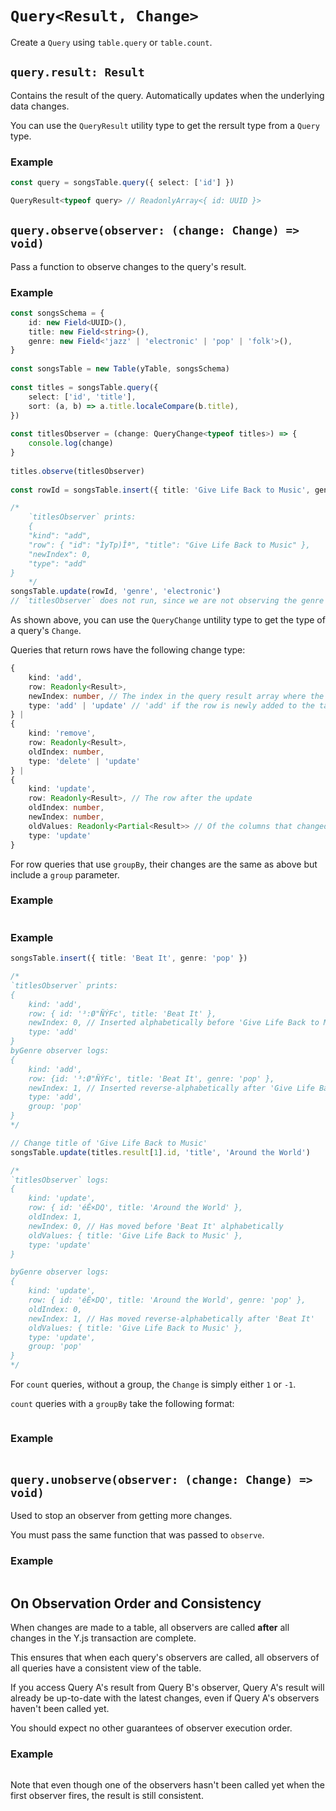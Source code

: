 # `Query<Result, Change>`

Create a `Query` using `table.query` or `table.count`.

## `query.result: Result`

Contains the result of the query. Automatically updates when the underlying data changes.

You can use the `QueryResult` utility type to get the rersult type from a `Query` type.

### Example

<!---QueryResult-->

```typescript
const query = songsTable.query({ select: ['id'] })

QueryResult<typeof query> // ReadonlyArray<{ id: UUID }>
```

## `query.observe(observer: (change: Change) => void)`

Pass a function to observe changes to the query's result.

### Example

<!---QueryObserve-->

```typescript
const songsSchema = {
    id: new Field<UUID>(),
    title: new Field<string>(),
    genre: new Field<'jazz' | 'electronic' | 'pop' | 'folk'>(),
}
    
const songsTable = new Table(yTable, songsSchema)
    
const titles = songsTable.query({
    select: ['id', 'title'],
    sort: (a, b) => a.title.localeCompare(b.title),
})
    
const titlesObserver = (change: QueryChange<typeof titles>) => {
    console.log(change)
}
    
titles.observe(titlesObserver)
    
const rowId = songsTable.insert({ title: 'Give Life Back to Music', genre: 'pop' })

/*
    `titlesObserver` prints:
    {
    "kind": "add",
    "row": { "id": "ÌyTp)Îª", "title": "Give Life Back to Music" },
    "newIndex": 0,
    "type": "add"
}
    */
songsTable.update(rowId, 'genre', 'electronic')
// `titlesObserver` does not run, since we are not observing the genre
```

As shown above, you can use the `QueryChange` untility type to get the type of a query's `Change`.

Queries that return rows have the following change type:

<!---QueryChange-->

```typescript
{
    kind: 'add',
    row: Readonly<Result>,
    newIndex: number, // The index in the query result array where the row was inserted
    type: 'add' | 'update' // 'add' if the row is newly added to the table, 'update' if an update caused it to come into scope of this query
} |
{
    kind: 'remove',
    row: Readonly<Result>,
    oldIndex: number,
    type: 'delete' | 'update'
} |
{
    kind: 'update',
    row: Readonly<Result>, // The row after the update
    oldIndex: number,
    newIndex: number,
    oldValues: Readonly<Partial<Result>> // Of the columns that changed, these are the old values
    type: 'update'
}
```

For row queries that use `groupBy`, their changes are the same as above but include a `group` parameter.

### Example

<!---QueryObserveGroupBy-->

```typescript

```

<!---QueryObserveGroupBy2-->

### Example

```typescript
songsTable.insert({ title: 'Beat It', genre: 'pop' })

/*
`titlesObserver` prints:
{
    kind: 'add',
    row: { id: '³:Ø"ÑÝFc', title: 'Beat It' },
    newIndex: 0, // Inserted alphabetically before 'Give Life Back to Music'
    type: 'add'
}
byGenre observer logs:
{
    kind: 'add',
    row: {id: '³:Ø"ÑÝFc', title: 'Beat It', genre: 'pop' },
    newIndex: 1, // Inserted reverse-alphabetically after 'Give Life Back to Music'
    type: 'add',
    group: 'pop'
}
*/

// Change title of 'Give Life Back to Music'
songsTable.update(titles.result[1].id, 'title', 'Around the World')

/*
`titlesObserver` logs:
{
    kind: 'update',
    row: { id: 'éÊ×DQ', title: 'Around the World' },
    oldIndex: 1,
    newIndex: 0, // Has moved before 'Beat It' alphabetically
    oldValues: { title: 'Give Life Back to Music' },
    type: 'update'
}

byGenre observer logs:
{
    kind: 'update',
    row: { id: 'éÊ×DQ', title: 'Around the World', genre: 'pop' },
    oldIndex: 0,
    newIndex: 1, // Has moved reverse-alphabetically after 'Beat It'
    oldValues: { title: 'Give Life Back to Music' },
    type: 'update',
    group: 'pop'
}
*/
```

For `count` queries, without a group, the `Change` is simply either `1` or `-1`.

`count` queries with a `groupBy` take the following format:

<!---GroupedCountChange-->

```typescript

```

### Example

<!---CountObserve-->

```typescript

```

## `query.unobserve(observer: (change: Change) => void)`

Used to stop an observer from getting more changes.

You must pass the same function that was passed to `observe`.

### Example

<!---Unobserve-->

```typescript

```

## On Observation Order and Consistency

When changes are made to a table, all observers are called **after** all changes in the Y.js transaction are complete.

This ensures that when each query's observers are called, all observers of all queries have a consistent view of the table.

If you access Query A's result from Query B's observer, Query A's result will already be up-to-date with the latest changes, even if Query A's observers haven't been called yet.

You should expect no other guarantees of observer execution order.

### Example

<!---Observer Ordering-->

```typescript

```

Note that even though one of the observers hasn't been called yet when the first observer fires, the result is still consistent.
